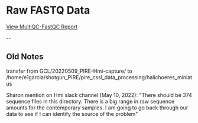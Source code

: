 # Raw FASTQ Data

[View MultiQC-FastQC Report](https://htmlpreview.github.io/?https://raw.githubusercontent.com/philippinespire/pire_cssl_data_processing/main/halichoeres_miniatus/raw_fq_capture/multiqc_report.html?token=GHSAT0AAAAAAB276YVKUCNTSDBME63M4QX2Y3MKI6A)


--

## Old Notes
transfer from GCL/20220509_PIRE-Hmi-capture/ to /home/e1garcia/shotgun_PIRE/pire_cssl_data_processing/halichoeres_miniatus

Sharon mention on Hmi slack channel (May 10, 2022):
"There should be 374 sequence files in this directory.
There is a big range in raw sequence amounts for the contemporary samples. I am going to go back through our data to see if I can identify the source of the problem"
